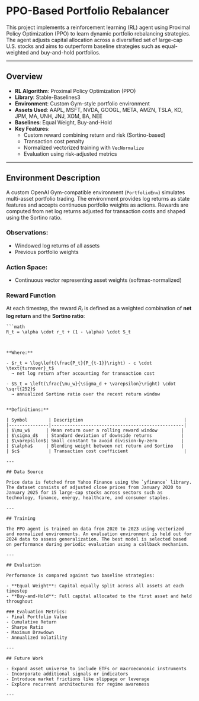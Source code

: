 # PPO-Based Portfolio Rebalancer

This project implements a reinforcement learning (RL) agent using Proximal Policy Optimization (PPO) to learn dynamic portfolio rebalancing strategies. The agent adjusts capital allocation across a diversified set of large-cap U.S. stocks and aims to outperform baseline strategies such as equal-weighted and buy-and-hold portfolios.

---

## Overview

- **RL Algorithm**: Proximal Policy Optimization (PPO)
- **Library**: Stable-Baselines3
- **Environment**: Custom Gym-style portfolio environment
- **Assets Used**: AAPL, MSFT, NVDA, GOOGL, META, AMZN, TSLA, KO, JPM, MA, UNH, JNJ, XOM, BA, NEE
- **Baselines**: Equal Weight, Buy-and-Hold
- **Key Features**:
  - Custom reward combining return and risk (Sortino-based)
  - Transaction cost penalty
  - Normalized vectorized training with `VecNormalize`
  - Evaluation using risk-adjusted metrics

---

## Environment Description

A custom OpenAI Gym-compatible environment (`PortfolioEnv`) simulates multi-asset portfolio trading. The environment provides log returns as state features and accepts continuous portfolio weights as actions. Rewards are computed from net log returns adjusted for transaction costs and shaped using the Sortino ratio.

### Observations:
- Windowed log returns of all assets
- Previous portfolio weights

### Action Space:
- Continuous vector representing asset weights (softmax-normalized)


### Reward Function

At each timestep, the reward $R_t$ is defined as a weighted combination of **net log return** and the **Sortino ratio**:

```
```math
R_t = \alpha \cdot r_t + (1 - \alpha) \cdot S_t
```
```


**Where:**

- $r_t = \log\left(\frac{P_t}{P_{t-1}}\right) - c \cdot \text{turnover}_t$  
  → net log return after accounting for transaction cost

- $S_t = \left(\frac{\mu_w}{\sigma_d + \varepsilon}\right) \cdot \sqrt{252}$  
  → annualized Sortino ratio over the recent return window


**Definitions:**

| Symbol        | Description                                      |
|---------------|--------------------------------------------------|
| $\mu_w$      | Mean return over a rolling reward window         |
| $\sigma_d$   | Standard deviation of downside returns           |
| $\varepsilon$| Small constant to avoid division-by-zero         |
| $\alpha$     | Blending weight between net return and Sortino   |
| $c$           | Transaction cost coefficient                     |

---

## Data Source

Price data is fetched from Yahoo Finance using the `yfinance` library. The dataset consists of adjusted close prices from January 2020 to January 2025 for 15 large-cap stocks across sectors such as technology, finance, energy, healthcare, and consumer staples.

---

## Training

The PPO agent is trained on data from 2020 to 2023 using vectorized and normalized environments. An evaluation environment is held out for 2024 data to assess generalization. The best model is selected based on performance during periodic evaluation using a callback mechanism.

---

## Evaluation

Performance is compared against two baseline strategies:

- **Equal Weight**: Capital equally split across all assets at each timestep
- **Buy-and-Hold**: Full capital allocated to the first asset and held throughout

### Evaluation Metrics:
- Final Portfolio Value
- Cumulative Return
- Sharpe Ratio
- Maximum Drawdown
- Annualized Volatility

---

## Future Work

- Expand asset universe to include ETFs or macroeconomic instruments
- Incorporate additional signals or indicators
- Introduce market frictions like slippage or leverage
- Explore recurrent architectures for regime awareness

---
